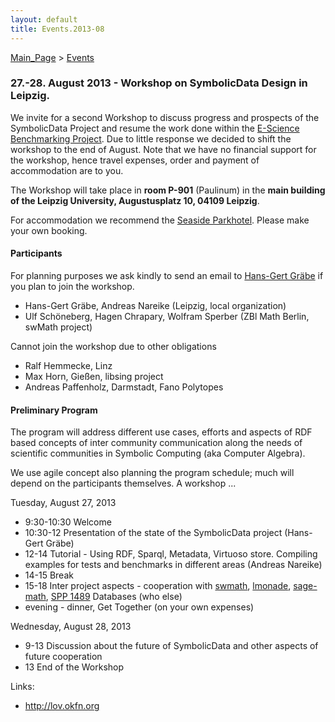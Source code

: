 ```yaml
---
layout: default
title: Events.2013-08
---
```


[Main\_Page](Main_Page "wikilink") \> [Events](Events "wikilink")

### 27.-28. August 2013 - Workshop on SymbolicData Design in Leipzig.

We invite for a second Workshop to discuss progress and prospects of the SymbolicData Project and resume the work done within the [E-Science Benchmarking Project](Projects.EScience "wikilink"). Due to little response we decided to shift the workshop to the end of August. Note that we have no financial support for the workshop, hence travel expenses, order and payment of accommodation are to you.

The Workshop will take place in **room P-901** (Paulinum) in the **main building of the Leipzig University, Augustusplatz 10, 04109 Leipzig**.

For accommodation we recommend the [Seaside Parkhotel](http://www.parkhotelleipzig.de). Please make your own booking.

#### Participants

For planning purposes we ask kindly to send an email to [Hans-Gert Gräbe](mailto:graebe@informatik.uni-leipzig.de?Subject=Workshop) if you plan to join the workshop.

-   Hans-Gert Gräbe, Andreas Nareike (Leipzig, local organization)
-   Ulf Schöneberg, Hagen Chrapary, Wolfram Sperber (ZBl Math Berlin, swMath project)

Cannot join the workshop due to other obligations

-   Ralf Hemmecke, Linz
-   Max Horn, Gießen, libsing project
-   Andreas Paffenholz, Darmstadt, Fano Polytopes

#### Preliminary Program

The program will address different use cases, efforts and aspects of RDF based concepts of inter community communication along the needs of scientific communities in Symbolic Computing (aka Computer Algebra).

We use agile concept also planning the program schedule; much will depend on the participants themselves. A workshop ...

Tuesday, August 27, 2013

-   9:30-10:30 Welcome
-   10:30-12 Presentation of the state of the SymbolicData project (Hans-Gert Gräbe)
-   12-14 Tutorial - Using RDF, Sparql, Metadata, Virtuoso store. Compiling examples for tests and benchmarks in different areas (Andreas Nareike)
-   14-15 Break
-   15-18 Inter project aspects - cooperation with [swmath](http://www.swmath.org), [lmonade](http://www.lmona.de/), [sage-math](http://www.sagemath.org), [SPP 1489](http://www.computeralgebra.de) Databases (who else)
-   evening - dinner, Get Together (on your own expenses)

Wednesday, August 28, 2013

-   9-13 Discussion about the future of SymbolicData and other aspects of future cooperation
-   13 End of the Workshop

Links:

-   <http://lov.okfn.org>

